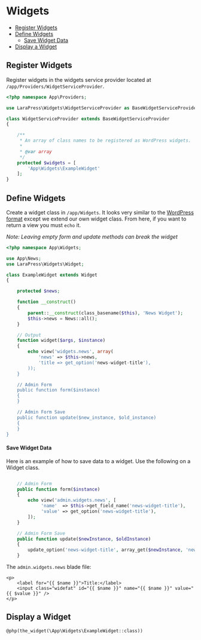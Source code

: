 # Widgets

- [Register Widgets](#register-widgets)
- [Define Widgets](#define-widgets)
    - [Save Widget Data](#save-widget-data)
- [Display a Widget](#display-a-widget)

## Register Widgets

Register widgets in the widgets service provider located at `/app/Providers/WidgetServiceProvider`.

```php
<?php namespace App\Providers;

use LaraPress\Widgets\WidgetServiceProvider as BaseWidgetServiceProvider;

class WidgetServiceProvider extends BaseWidgetServiceProvider
{

    /**
     * An array of class names to be registered as WordPress widgets.
     *
     * @var array
     */
    protected $widgets = [
        'App\Widgets\ExampleWidget'
    ];
}
```

## Define Widgets

Create a widget class in `/app/Widgets`. It looks very similar to the [WordPress format](https://codex.wordpress.org/Widgets_API) except we extend our own widget class. From here, if you want to return a view you must `echo` it.

*Note: Leaving empty form and update methods can break the widget*

```php
<?php namespace App\Widgets;

use App\News;
use LaraPress\Widgets\Widget;

class ExampleWidget extends Widget
{

    protected $news;

    function __construct()
    {
        parent::__construct(class_basename($this), 'News Widget');
        $this->news = News::all();
    }

    // Output
    function widget($args, $instance)
    {
        echo view('widgets.news', array(
            'news' => $this->news,
            'title => get_option('news-widget-title'),
        ));
    }

    // Admin Form
    public function form($instance)
    {
    }

    // Admin Form Save
    public function update($new_instance, $old_instance)
    {
    }
}
```

#### Save Widget Data

Here is an example of how to save data to a widget. Use the following on a Widget class.

```php

    // Admin Form
    public function form($instance)
    {
        echo view('admin.widgets.news', [
             'name'  => $this->get_field_name('news-widget-title'),
             'value' => get_option('news-widget-title'),
        ]);
    }

    // Admin Form Save
    public function update($newInstance, $oldInstance)
    {
        update_option('news-widget-title', array_get($newInstance, 'news-widget-title'));
    }
```

The `admin.widgets.news` blade file:
```blade
<p>
    <label for="{{ $name }}">Title:</label>
    <input class="widefat" id="{{ $name }}" name="{{ $name }}" value="{{ $value }}" />
</p>
```

## Display a Widget

```blade
@php(the_widget(\App\Widgets\ExampleWidget::class))
```
